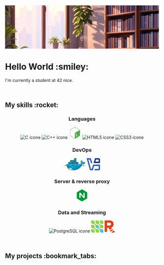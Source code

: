 ![Bannière de profil](./assets/banner.jpg)
<h1>Hello World :smiley:</h1>
<p>I'm currently a student at 42 nice.</p>
<br/>
<h2>My skills :rocket:</h2>
<h3 align="center">Languages</h3>
<p align="center">
	<img src="https://cdn.jsdelivr.net/gh/devicons/devicon@latest/icons/c/c-original.svg" alt="C icone" title="C" width="auto" height="40"/>
	<img src="https://cdn.jsdelivr.net/gh/devicons/devicon@latest/icons/cplusplus/cplusplus-original.svg" alt="C++ icone" title="C++" width="auto" height="40"/>
	<img src="./assets/bash_logo.svg" alt="Bash icone" title="Bash" width="auto" height="40"/>
	<img src="https://cdn.jsdelivr.net/gh/devicons/devicon@latest/icons/html5/html5-original.svg" alt="HTML5 icone" title="HTML5" width="auto" height="40"/>
	<img src="https://cdn.jsdelivr.net/gh/devicons/devicon@latest/icons/css3/css3-original.svg" alt="CSS3 icone" title="CSS3" width="auto" height="40"/>
</p>
<h3 align="center">DevOps</h3>
<p align="center">
	<img src="./assets/docker_logo.svg" alt="Docker icone" title="Docker" width="auto" height="40"/>
	<img src="./assets/virtualbox_logo.svg" alt="Virtualbox icone" title="Virtualbox" width="auto" height="40"/>
</p>
<h3 align="center">Server & reverse proxy</h3>
<p align="center">
	<img src="./assets/nginx_logo.svg" alt="Nginx icone" title="Nginx" width="auto" height="40"/>
</p>
<h3 align="center">Data and Streaming</h3>
<p align="center">
	<img src="https://cdn.jsdelivr.net/gh/devicons/devicon@latest/icons/postgresql/postgresql-original.svg" alt="PostgreSQL icone" title="PostgreSQL" width="40" height="40"/>
	<img src="./assets/debezium_logo.svg" alt="Debezium icone" title="Debezium" width="auto" height="40"/>
	<img src="./assets/redpanda_logo.svg" alt="Redpanda icone" title="Redpanda" width="auto" height="40"/>
</p>
<br/>
<h2>My projects :bookmark_tabs:</h2>
